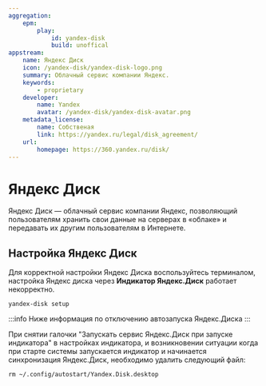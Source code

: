 ```yaml
---
aggregation:
    epm:
        play:
            id: yandex-disk
            build: unoffical
appstream:
    name: Яндекс Диск
    icon: /yandex-disk/yandex-disk-logo.png
    summary: Облачный сервис компании Яндекс.
    keywords: 
        - proprietary
    developer: 
        name: Yandex
        avatar: /yandex-disk/yandex-disk-avatar.png
    metadata_license: 
        name: Собственая
        link: https://yandex.ru/legal/disk_agreement/
    url: 
        homepage: https://360.yandex.ru/disk/
---
```


# Яндекс Диск

Яндекс Диск — облачный сервис компании Яндекс, позволяющий пользователям хранить свои данные на серверах в «облаке» и передавать их другим пользователям в Интернете.

<!--@include: @apps/_parts/install/content-epm-play.md-->

## Настройка Яндекс Диск

Для корректной настройки Яндекс Диска воспользуйтесь терминалом, настройка Яндекс диска через **Индикатор Яндекс.Диск** работает некорректно.

```shell
yandex-disk setup
```

:::info
Ниже информация по отключению автозапуска Яндекс.Диска
:::

При снятии галочки "Запускать сервис Яндекс.Диск при запуске индикатора" в настройках индикатора, и возникновении ситуации когда при старте системы запускается индикатор и начинается синхронизация Яндекс.Диск, необходимо удалить следующий файл:

```shell
rm ~/.config/autostart/Yandex.Disk.desktop
```